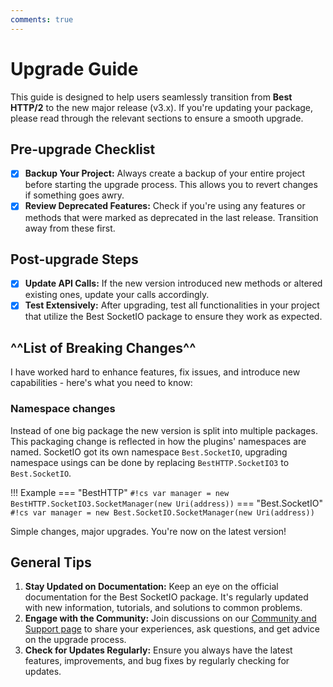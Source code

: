 ```yaml
---
comments: true
---
```


# Upgrade Guide

This guide is designed to help users seamlessly transition from **Best HTTP/2** to the new major release (v3.x).
If you're updating your package, please read through the relevant sections to ensure a smooth upgrade.

## Pre-upgrade Checklist
- [x] **Backup Your Project:** Always create a backup of your entire project before starting the upgrade process. This allows you to revert changes if something goes awry.
- [x] **Review Deprecated Features:** Check if you're using any features or methods that were marked as deprecated in the last release. Transition away from these first.

## Post-upgrade Steps
- [x] **Update API Calls:** If the new version introduced new methods or altered existing ones, update your calls accordingly.
- [x] **Test Extensively:** After upgrading, test all functionalities in your project that utilize the Best SocketIO package to ensure they work as expected.

## ^^List of Breaking Changes^^

I have worked hard to enhance features, fix issues, and introduce new capabilities - here's what you need to know:

### Namespace changes

Instead of one big package the new version is split into multiple packages. This packaging change is reflected in how the plugins' namespaces are named. 
SocketIO got its own namespace `Best.SocketIO`, upgrading namespace usings can be done by replacing `BestHTTP.SocketIO3` to `Best.SocketIO`.

!!! Example
    === "BestHTTP"
        `#!cs var manager = new BestHTTP.SocketIO3.SocketManager(new Uri(address))`
    === "Best.SocketIO"
        `#!cs var manager = new Best.SocketIO.SocketManager(new Uri(address))`

Simple changes, major upgrades. You're now on the latest version!

## General Tips

1. **Stay Updated on Documentation:** Keep an eye on the official documentation for the Best SocketIO package. 
It's regularly updated with new information, tutorials, and solutions to common problems.
2. **Engage with the Community:** Join discussions on our [Community and Support page](../Shared/support.md) to share your experiences, ask questions, and get advice on the upgrade process.
3. **Check for Updates Regularly:** Ensure you always have the latest features, improvements, and bug fixes by regularly checking for updates.
